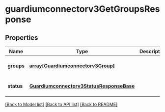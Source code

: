 # guardiumconnectorv3GetGroupsResponse

## Properties
Name | Type | Description | Notes
------------ | ------------- | ------------- | -------------
**groups** | [**array[Guardiumconnectorv3Group]**](Guardiumconnectorv3Group.md) |  | [optional] [default to null]
**status** | [**Guardiumconnectorv3StatusResponseBase**](Guardiumconnectorv3StatusResponseBase.md) |  | [optional] [default to null]

[[Back to Model list]](../README.md#documentation-for-models) [[Back to API list]](../README.md#documentation-for-api-endpoints) [[Back to README]](../README.md)


